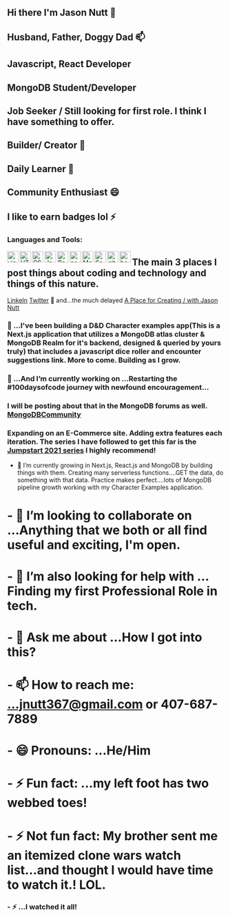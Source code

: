 ## Hi there I'm Jason Nutt 👋
## Husband, Father, Doggy Dad 📫 
## Javascript, React Developer 
## MongoDB Student/Developer
## Job Seeker / Still looking for first role. I think I have something to offer.
## Builder/ Creator 🌱
## Daily Learner  🤔
## Community Enthusiast 😄  
## I like to earn badges lol ⚡
### Languages and Tools:
<img align="left" alt="visual studio code" width="26px" src="https://img.icons8.com/color/48/visual-studio-code-2019.png">
<img align="left" alt="HTML5" width="26px" src="https://cdn-icons-png.flaticon.com/512/1216/1216733.png">
<img align="left" alt="CSS" width="26px" src="https://upload.wikimedia.org/wikipedia/commons/d/d5/CSS3_logo_and_wordmark.svg">
<img align="left" alt="Javascript" width="26px" src="https://img.icons8.com/color/48/javascript--v2.png">
<img align="left" alt="React" width="26px" src="https://img.icons8.com/office/16/000000/react.png">
<img align="left" alt="nodejs" width="26px" src="https://img.icons8.com/color/48/nodejs.png">
<img align="left" alt="MongoDB" width="26px" src="https://img.icons8.com/color/48/mongodb.png">
<img align="left" alt="Sass" width="26px" src="https://img.icons8.com/color/48/sass.png">
<img align="left" alt="git" width="26px" src="https://img.icons8.com/color/48/git.png">
<img align="left" alt="bash" width="26px" src="https://img.icons8.com/plasticine/100/bash.png">

## The main 3 places I post things about coding and technology and things of this nature.
[LinkeIn](https://www.linkedin.com/in/jnuttlovedisciple/)  [Twitter](https://twitter.com/JasonNutt14)  👋 and...the much delayed [A Place for Creating / with Jason Nutt](https://www.youtube.com/user/JNUTT1000) 
### 🔭 ...I've been building a D&D Character examples app(This is a Next.js application that utilizes a MongoDB atlas cluster & MongoDB Realm for it's backend, designed & queried by yours truly) that includes a javascript dice roller and encounter suggestions link. More to come. Building as I grow.
### 🔭 ...And I’m currently working on ...Restarting the #100daysofcode journey with newfound encouragement...
### I will be posting about that in the MongoDB forums as well. [MongoDBCommunity](https://www.mongodb.com/community/forums/invites/tW7w3BZ6T8)

### Expanding on an E-Commerce site. Adding extra features each iteration. The series I have followed to get this far is the [Jumpstart 2021 series](https://www.youtube.com/playlist?list=PL4RCxklHWZ9v2lcat4oEVGQhZg6r4IQGV) I highly recommend! 

- 🌱 I’m currently growing in Next.js, React.js and MongoDB by building things with them. Creating many serverless functions....GET the data, do something with that data. Practice makes perfect....lots of MongoDB pipeline growth working with my Character Examples application.
# - 👯 I’m looking to collaborate on ...Anything that we both or all find useful and exciting, I'm open.
# - 🤔 I’m also looking for help with ... Finding my first Professional Role in tech.
# - 💬 Ask me about ...How I got into this?
# - 📫 How to reach me: ...jnutt367@gmail.com or 407-687-7889
# - 😄 Pronouns: ...He/Him
# - ⚡ Fun fact: ...my left foot has two webbed toes!
# - ⚡ Not fun fact: My brother sent me an itemized clone wars watch list...and thought I would have time to watch it.! LOL.
### - ⚡ ...I watched it all!

